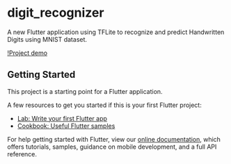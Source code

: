 # digit_recognizer

A new Flutter application using TFLite to recognize and predict Handwritten Digits using MNIST dataset.

[!Project demo](https://github.com/bsguru95/DigitRecognizer/blob/master/Digi.gif)

## Getting Started

This project is a starting point for a Flutter application.

A few resources to get you started if this is your first Flutter project:

- [Lab: Write your first Flutter app](https://flutter.dev/docs/get-started/codelab)
- [Cookbook: Useful Flutter samples](https://flutter.dev/docs/cookbook)

For help getting started with Flutter, view our
[online documentation](https://flutter.dev/docs), which offers tutorials,
samples, guidance on mobile development, and a full API reference.
